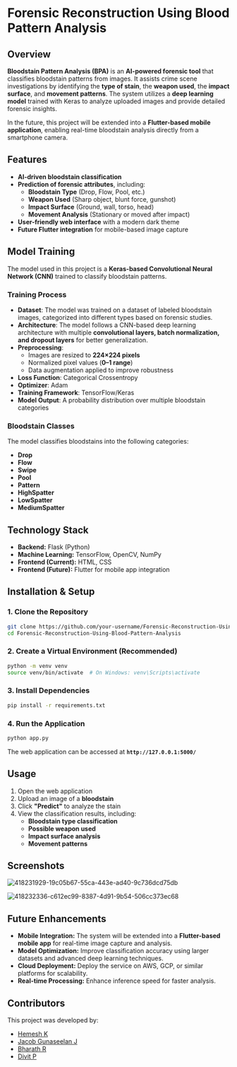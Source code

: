 
# **Forensic Reconstruction Using Blood Pattern Analysis**  

## **Overview**  
**Bloodstain Pattern Analysis (BPA)** is an **AI-powered forensic tool** that classifies bloodstain patterns from images. It assists crime scene investigations by identifying the **type of stain**, the **weapon used**, the **impact surface**, and **movement patterns**. The system utilizes a **deep learning model** trained with Keras to analyze uploaded images and provide detailed forensic insights.  

In the future, this project will be extended into a **Flutter-based mobile application**, enabling real-time bloodstain analysis directly from a smartphone camera.  

## **Features**  
- **AI-driven bloodstain classification**  
- **Prediction of forensic attributes**, including:  
  - **Bloodstain Type** (Drop, Flow, Pool, etc.)  
  - **Weapon Used** (Sharp object, blunt force, gunshot)  
  - **Impact Surface** (Ground, wall, torso, head)  
  - **Movement Analysis** (Stationary or moved after impact)  
- **User-friendly web interface** with a modern dark theme  
- **Future Flutter integration** for mobile-based image capture  

## **Model Training**  
The model used in this project is a **Keras-based Convolutional Neural Network (CNN)** trained to classify bloodstain patterns.  

### **Training Process**  
- **Dataset**: The model was trained on a dataset of labeled bloodstain images, categorized into different types based on forensic studies.  
- **Architecture**: The model follows a CNN-based deep learning architecture with multiple **convolutional layers, batch normalization, and dropout layers** for better generalization.  
- **Preprocessing**:  
  - Images are resized to **224×224 pixels**  
  - Normalized pixel values (**0–1 range**)  
  - Data augmentation applied to improve robustness  
- **Loss Function**: Categorical Crossentropy  
- **Optimizer**: Adam  
- **Training Framework**: TensorFlow/Keras  
- **Model Output**: A probability distribution over multiple bloodstain categories  

### **Bloodstain Classes**  
The model classifies bloodstains into the following categories:  
- **Drop**  
- **Flow**  
- **Swipe**  
- **Pool**  
- **Pattern**  
- **HighSpatter**  
- **LowSpatter**  
- **MediumSpatter**  

## **Technology Stack**  
- **Backend:** Flask (Python)  
- **Machine Learning:** TensorFlow, OpenCV, NumPy  
- **Frontend (Current):** HTML, CSS  
- **Frontend (Future):** Flutter for mobile app integration  



## **Installation & Setup**  

### **1. Clone the Repository**  
```sh
git clone https://github.com/your-username/Forensic-Reconstruction-Using-Blood-Pattern-Analysis.git  
cd Forensic-Reconstruction-Using-Blood-Pattern-Analysis
```

### **2. Create a Virtual Environment (Recommended)**  
```sh
python -m venv venv  
source venv/bin/activate  # On Windows: venv\Scripts\activate
```

### **3. Install Dependencies**  
```sh
pip install -r requirements.txt  
```

### **4. Run the Application**  
```sh
python app.py  
```
The web application can be accessed at **`http://127.0.0.1:5000/`**  

## **Usage**  
1. Open the web application  
2. Upload an image of a **bloodstain**  
3. Click **"Predict"** to analyze the stain  
4. View the classification results, including:  
   - **Bloodstain type classification**  
   - **Possible weapon used**  
   - **Impact surface analysis**  
   - **Movement patterns**
     
## **Screenshots**   
![418231929-19c05b67-55ca-443e-ad40-9c736dcd75db](https://github.com/user-attachments/assets/90f40a49-4723-463e-9e9a-c6b731e51bbc)

![418232336-c612ec99-8387-4d91-9b54-506cc373ec68](https://github.com/user-attachments/assets/5a38a97f-17d8-4ee4-ba00-96ff3facaefd)


## **Future Enhancements**  
- **Mobile Integration:** The system will be extended into a **Flutter-based mobile app** for real-time image capture and analysis.  
- **Model Optimization:** Improve classification accuracy using larger datasets and advanced deep learning techniques.  
- **Cloud Deployment:** Deploy the service on AWS, GCP, or similar platforms for scalability.  
- **Real-time Processing:** Enhance inference speed for faster analysis.  

## **Contributors**  
This project was developed by:  
- [Hemesh K](https://github.com/Hemeshk2004)  
- [Jacob Gunaseelan J](https://github.com/JacobGunaseelan)  
- [Bharath R](https://github.com/bharathramachandran04)  
- [Divit P](https://github.com/Divit9954)  
